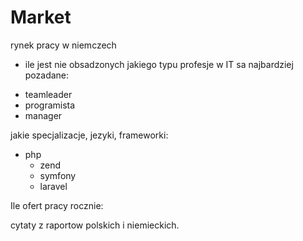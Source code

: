# Market
rynek pracy w niemczech
- ile jest nie obsadzonych
jakiego typu profesje w IT sa najbardziej pozadane:
+ teamleader
+ programista
+ manager

jakie specjalizacje, jezyki, frameworki:
+ php
  + zend
  + symfony
  + laravel
  
Ile ofert pracy rocznie:

cytaty z raportow polskich i niemieckich.


